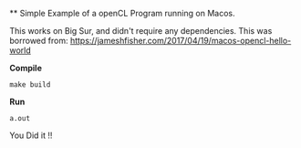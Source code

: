 
** Simple Example of a openCL Program running on Macos.

This works on Big Sur, and didn't require any dependencies. This was borrowed from: https://jameshfisher.com/2017/04/19/macos-opencl-hello-world

**Compile**

`make build`

**Run**

`a.out`

You Did it !!
